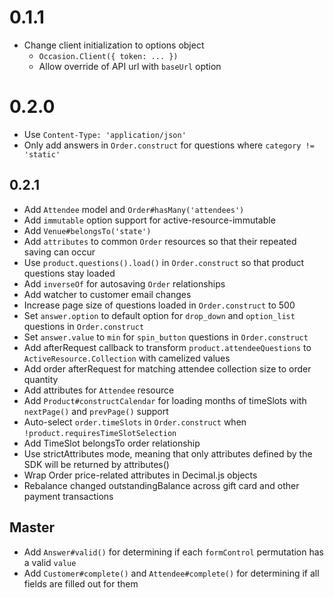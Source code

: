 # 0.1.1

* Change client initialization to options object
  * `Occasion.Client({ token: ... })`
  * Allow override of API url with `baseUrl` option
  
# 0.2.0

* Use `Content-Type: 'application/json'`
* Only add answers in `Order.construct` for questions where `category != 'static'`

## 0.2.1

* Add `Attendee` model and `Order#hasMany('attendees')`
* Add `immutable` option support for active-resource-immutable
* Add `Venue#belongsTo('state')`
* Add `attributes` to common `Order` resources so that their repeated saving can occur
* Use `product.questions().load()` in `Order.construct` so that product questions stay loaded
* Add `inverseOf` for autosaving `Order` relationships
* Add watcher to customer email changes
* Increase page size of questions loaded in `Order.construct` to 500
* Set `answer.option` to default option for `drop_down` and `option_list` questions in `Order.construct`
* Set `answer.value` to `min` for `spin_button` questions in `Order.construct`
* Add afterRequest callback to transform `product.attendeeQuestions` to `ActiveResource.Collection` with camelized values
* Add order afterRequest for matching attendee collection size to order quantity
* Add attributes for `Attendee` resource
* Add `Product#constructCalendar` for loading months of timeSlots with `nextPage()` and `prevPage()` support
* Auto-select `order.timeSlots` in `Order.construct` when `!product.requiresTimeSlotSelection`
* Add TimeSlot belongsTo order relationship
* Use strictAttributes mode, meaning that only attributes defined by the SDK will be returned by attributes()
* Wrap Order price-related attributes in Decimal.js objects
* Rebalance changed outstandingBalance across gift card and other payment transactions

## Master

* Add `Answer#valid()` for determining if each `formControl` permutation has a valid `value`
* Add `Customer#complete()` and `Attendee#complete()` for determining if all fields are filled out for them
